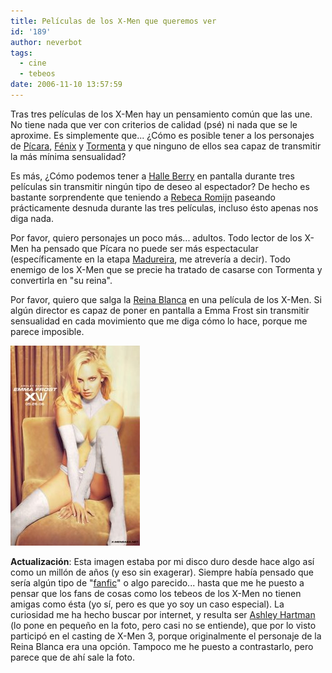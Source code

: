 ```yaml
---
title: Películas de los X-Men que queremos ver
id: '189'
author: neverbot
tags:
  - cine
  - tebeos
date: 2006-11-10 13:57:59
---
```


Tras tres películas de los X-Men hay un pensamiento común que las une. No tiene nada que ver con criterios de calidad (psé) ni nada que se le aproxime. Es simplemente que... ¿Cómo es posible tener a los personajes de [Pícara](http://en.wikipedia.org/wiki/Rogue_(comics)), [Fénix](http://en.wikipedia.org/wiki/Jean_Grey) y [Tormenta](http://en.wikipedia.org/wiki/Storm_%28comics%29) y que ninguno de ellos sea capaz de transmitir la más mínima sensualidad?

Es más, ¿Cómo podemos tener a [Halle Berry](http://www.imdb.com/name/nm0000932/) en pantalla durante tres películas sin transmitir ningún tipo de deseo al espectador? De hecho es bastante sorprendente que teniendo a [Rebeca Romijn](http://www.imdb.com/name/nm0005381/) paseando prácticamente desnuda durante las tres películas, incluso ésto apenas nos diga nada.

Por favor, quiero personajes un poco más... adultos. Todo lector de los X-Men ha pensado que Pícara no puede ser más espectacular (específicamente en la etapa [Madureira](http://www.joemadfan.com/), me atrevería a decir). Todo enemigo de los X-Men que se precie ha tratado de casarse con Tormenta y convertirla en "su reina".

Por favor, quiero que salga la [Reina Blanca](http://en.wikipedia.org/wiki/Emma_Frost) en una película de los X-Men. Si algún director es capaz de poner en pantalla a Emma Frost sin transmitir sensualidad en cada movimiento que me diga cómo lo hace, porque me parece imposible.

![Emma Frost, la Reina Blanca](./peliculas-de-los-x-men-que-queremos-ver/ReinaBlanca.jpg "Emma Frost, la Reina Blanca")

**Actualización**: Esta imagen estaba por mi disco duro desde hace algo así como un millón de años (y eso sin exagerar). Siempre había pensado que sería algún tipo de "[fanfic](http://en.wikipedia.org/wiki/Fan_fiction)" o algo parecido... hasta que me he puesto a pensar que los fans de cosas como los tebeos de los X-Men no tienen amigas como ésta (yo sí, pero es que yo soy un caso especial). La curiosidad me ha hecho buscar por internet, y resulta ser [Ashley Hartman](http://www.ashleyhartman.com/) (lo pone en pequeño en la foto, pero casi no se entiende), que por lo visto participó en el casting de X-Men 3, porque originalmente el personaje de la Reina Blanca era una opción. Tampoco me he puesto a contrastarlo, pero parece que de ahí sale la foto.

